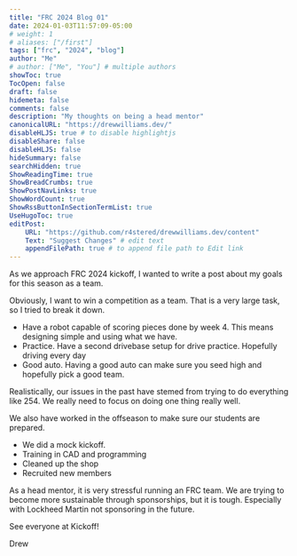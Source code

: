 ```yaml
---
title: "FRC 2024 Blog 01"
date: 2024-01-03T11:57:09-05:00
# weight: 1
# aliases: ["/first"]
tags: ["frc", "2024", "blog"]
author: "Me"
# author: ["Me", "You"] # multiple authors
showToc: true
TocOpen: false
draft: false
hidemeta: false
comments: false
description: "My thoughts on being a head mentor"
canonicalURL: "https://drewwilliams.dev/"
disableHLJS: true # to disable highlightjs
disableShare: false
disableHLJS: false
hideSummary: false
searchHidden: true
ShowReadingTime: true
ShowBreadCrumbs: true
ShowPostNavLinks: true
ShowWordCount: true
ShowRssButtonInSectionTermList: true
UseHugoToc: true
editPost:
    URL: "https://github.com/r4stered/drewwilliams.dev/content"
    Text: "Suggest Changes" # edit text
    appendFilePath: true # to append file path to Edit link
---
```


As we approach FRC 2024 kickoff, I wanted to write a post about my goals for this season as a team. 

Obviously, I want to win a competition as a team. That is a very large task, so I tried to break it down.

- Have a robot capable of scoring pieces done by week 4. This means designing simple and using what we have.
- Practice. Have a second drivebase setup for drive practice. Hopefully driving every day
- Good auto. Having a good auto can make sure you seed high and hopefully pick a good team.

Realistically, our issues in the past have stemed from trying to do everything like 254. We really need to focus on doing one thing really well.

We also have worked in the offseason to make sure our students are prepared.

- We did a mock kickoff.
- Training in CAD and programming
- Cleaned up the shop
- Recruited new members

As a head mentor, it is very stressful running an FRC team. We are trying to become more sustainable through sponsorships, but it is tough. Especially with Lockheed Martin not sponsoring in the future. 

See everyone at Kickoff!

Drew
